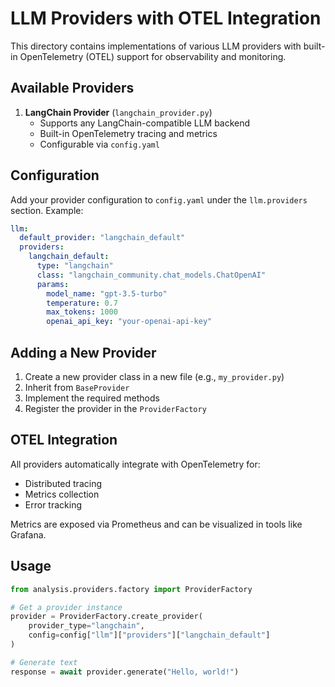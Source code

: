 # LLM Providers with OTEL Integration

This directory contains implementations of various LLM providers with built-in OpenTelemetry (OTEL) support for observability and monitoring.

## Available Providers

1. **LangChain Provider** (`langchain_provider.py`)
   - Supports any LangChain-compatible LLM backend
   - Built-in OpenTelemetry tracing and metrics
   - Configurable via `config.yaml`

## Configuration

Add your provider configuration to `config.yaml` under the `llm.providers` section. Example:

```yaml
llm:
  default_provider: "langchain_default"
  providers:
    langchain_default:
      type: "langchain"
      class: "langchain_community.chat_models.ChatOpenAI"
      params:
        model_name: "gpt-3.5-turbo"
        temperature: 0.7
        max_tokens: 1000
        openai_api_key: "your-openai-api-key"
```

## Adding a New Provider

1. Create a new provider class in a new file (e.g., `my_provider.py`)
2. Inherit from `BaseProvider`
3. Implement the required methods
4. Register the provider in the `ProviderFactory`

## OTEL Integration

All providers automatically integrate with OpenTelemetry for:
- Distributed tracing
- Metrics collection
- Error tracking

Metrics are exposed via Prometheus and can be visualized in tools like Grafana.

## Usage

```python
from analysis.providers.factory import ProviderFactory

# Get a provider instance
provider = ProviderFactory.create_provider(
    provider_type="langchain",
    config=config["llm"]["providers"]["langchain_default"]
)

# Generate text
response = await provider.generate("Hello, world!")
```
